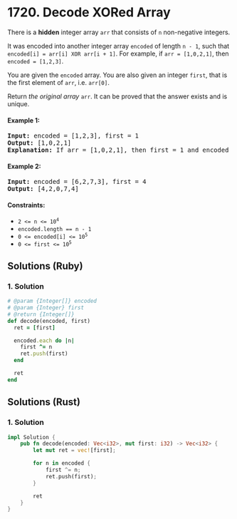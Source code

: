 # 1720. Decode XORed Array
There is a **hidden** integer array `arr` that consists of `n` non-negative integers.

It was encoded into another integer array `encoded` of length `n - 1`, such that `encoded[i] = arr[i] XOR arr[i + 1]`. For example, if `arr = [1,0,2,1]`, then `encoded = [1,2,3]`.

You are given the `encoded` array. You are also given an integer `first`, that is the first element of `arr`, i.e. `arr[0]`.

Return *the original array* `arr`. It can be proved that the answer exists and is unique.

#### Example 1:
<pre>
<strong>Input:</strong> encoded = [1,2,3], first = 1
<strong>Output:</strong> [1,0,2,1]
<strong>Explanation:</strong> If arr = [1,0,2,1], then first = 1 and encoded = [1 XOR 0, 0 XOR 2, 2 XOR 1] = [1,2,3]
</pre>

#### Example 2:
<pre>
<strong>Input:</strong> encoded = [6,2,7,3], first = 4
<strong>Output:</strong> [4,2,0,7,4]
</pre>

#### Constraints:
* <code>2 <= n <= 10<sup>4</sup></code>
* `encoded.length == n - 1`
* <code>0 <= encoded[i] <= 10<sup>5</sup></code>
* <code>0 <= first <= 10<sup>5</sup></code>

## Solutions (Ruby)

### 1. Solution
```Ruby
# @param {Integer[]} encoded
# @param {Integer} first
# @return {Integer[]}
def decode(encoded, first)
  ret = [first]

  encoded.each do |n|
    first ^= n
    ret.push(first)
  end

  ret
end
```

## Solutions (Rust)

### 1. Solution
```Rust
impl Solution {
    pub fn decode(encoded: Vec<i32>, mut first: i32) -> Vec<i32> {
        let mut ret = vec![first];

        for n in encoded {
            first ^= n;
            ret.push(first);
        }

        ret
    }
}
```
